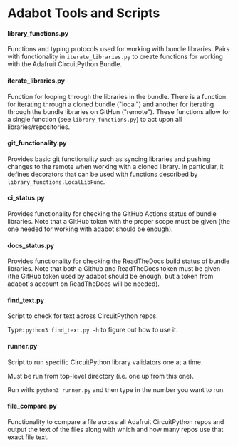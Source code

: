 # Adabot Tools and Scripts


#### library_functions.py

Functions and typing protocols used for working with bundle libraries.
Pairs with functionality in `iterate_libraries.py` to create functions
for working with the Adafruit CircuitPython Bundle.


#### iterate_libraries.py

Function for looping through the libraries in the bundle.  There is a
function for iterating through a cloned bundle ("local") and another
for iterating through the bundle libraries on GitHun ("remote"). These
functions allow for a single function (see `library_functions.py`) to
act upon all libraries/repositories.


#### git_functionality.py

Provides basic git functionality such as syncing libraries and pushing
changes to the remote when working with a cloned library.  In particular,
it defines decorators that can be used with functions described by
`library_functions.LocalLibFunc`.


#### ci_status.py

Provides functionality for checking the GitHub Actions status of bundle
libraries.  Note that a GitHub token with the proper scope must be given
(the one needed for working with adabot should be enough).


#### docs_status.py

Provides functionality for checking the ReadTheDocs build status of
bundle libraries.  Note that both a Github and ReadTheDocs token must be
given (the GitHub token used by adabot should be enough, but a token
from adabot's account on ReadTheDocs will be needed).


#### find_text.py

Script to check for text across CircuitPython repos.

Type:
`python3 find_text.py -h`
to figure out how to use it.


#### runner.py

Script to run specific CircuitPython library validators one at a time.

Must be run from top-level directory (i.e. one up from this one).

Run with:
`python3 runner.py`
and then type in the number you want to run.


#### file_compare.py

Functionality to compare a file across all Adafruit CircuitPython repos
and output the text of the files along with which and how many repos use that
exact file text.
